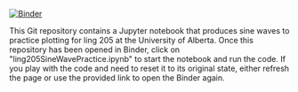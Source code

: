 [![Binder](https://mybinder.org/badge_logo.svg)](https://mybinder.org/v2/gh/maetshju/ling205SineWavePractice/master?filepath=ling205SineWavePractice.ipynb)

This Git repository contains a Jupyter notebook that produces sine waves to practice plotting for ling 205 at the University of Alberta. Once this repository has been opened in Binder, click on "ling205SineWavePractice.ipynb" to start the notebook and run the code. If you play with the code and need to reset it to its original state, either refresh the page or use the provided link to open the Binder again.
